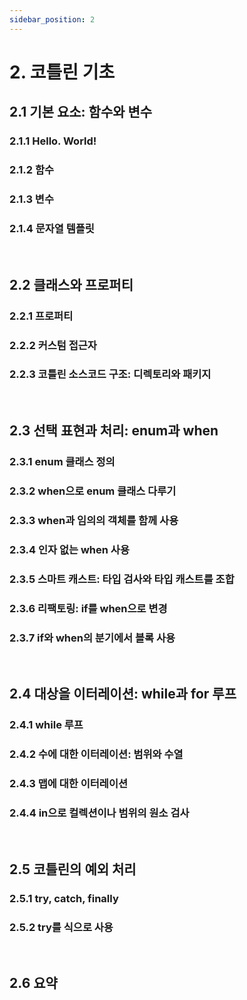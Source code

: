```yaml
---
sidebar_position: 2
---
```


# 2. 코틀린 기초

## 2.1 기본 요소: 함수와 변수

### 2.1.1 Hello. World!

### 2.1.2 함수

### 2.1.3 변수

### 2.1.4 문자열 템플릿

<br/>

## 2.2 클래스와 프로퍼티

### 2.2.1 프로퍼티

### 2.2.2 커스텀 접근자

### 2.2.3 코틀린 소스코드 구조: 디렉토리와 패키지

<br/>

## 2.3 선택 표현과 처리: enum과 when

### 2.3.1 enum 클래스 정의

### 2.3.2 when으로 enum 클래스 다루기

### 2.3.3 when과 임의의 객체를 함께 사용

### 2.3.4 인자 없는 when 사용

### 2.3.5 스마트 캐스트: 타입 검사와 타입 캐스트를 조합

### 2.3.6 리팩토링: if를 when으로 변경

### 2.3.7 if와 when의 분기에서 블록 사용

<br/>

## 2.4 대상을 이터레이션: while과 for 루프

### 2.4.1 while 루프

### 2.4.2 수에 대한 이터레이션: 범위와 수열

### 2.4.3 맵에 대한 이터레이션

### 2.4.4 in으로 컬렉션이나 범위의 원소 검사

<br/>

## 2.5 코틀린의 예외 처리

### 2.5.1 try, catch, finally

### 2.5.2 try를 식으로 사용

<br/>

## 2.6 요약
